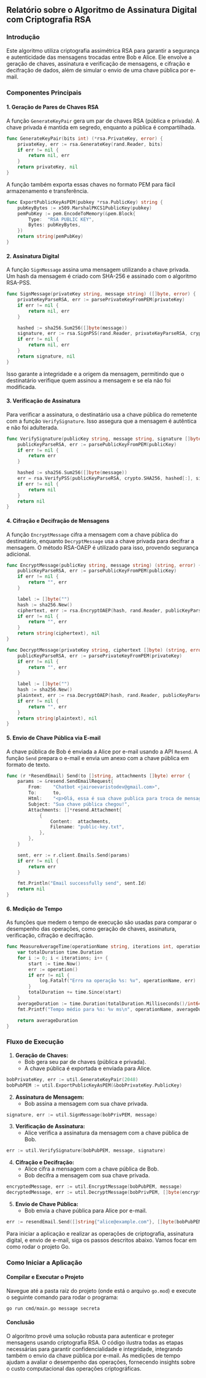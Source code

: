 ## Relatório sobre o Algoritmo de Assinatura Digital com Criptografia RSA

### Introdução
Este algoritmo utiliza criptografia assimétrica RSA para garantir a segurança e autenticidade das mensagens trocadas entre Bob e Alice. Ele envolve a geração de chaves, assinatura e verificação de mensagens, e cifração e decifração de dados, além de simular o envio de uma chave pública por e-mail.

### Componentes Principais

#### 1. **Geração de Pares de Chaves RSA**

A função `GenerateKeyPair` gera um par de chaves RSA (pública e privada). A chave privada é mantida em segredo, enquanto a pública é compartilhada.

```go
func GenerateKeyPair(bits int) (*rsa.PrivateKey, error) {
    privateKey, err := rsa.GenerateKey(rand.Reader, bits)
    if err != nil {
        return nil, err
    }
    return privateKey, nil
}
```

A função também exporta essas chaves no formato PEM para fácil armazenamento e transferência.

```go
func ExportPublicKeyAsPEM(pubkey *rsa.PublicKey) string {
    pubKeyBytes := x509.MarshalPKCS1PublicKey(pubkey)
    pemPubKey := pem.EncodeToMemory(&pem.Block{
        Type:  "RSA PUBLIC KEY",
        Bytes: pubKeyBytes,
    })
    return string(pemPubKey)
}
```

#### 2. **Assinatura Digital**

A função `SignMessage` assina uma mensagem utilizando a chave privada. Um hash da mensagem é criado com SHA-256 e assinado com o algoritmo RSA-PSS.

```go
func SignMessage(privateKey string, message string) ([]byte, error) {
    privateKeyParseRSA, err := parsePrivateKeyFromPEM(privateKey)
    if err != nil {
        return nil, err
    }

    hashed := sha256.Sum256([]byte(message))
    signature, err := rsa.SignPSS(rand.Reader, privateKeyParseRSA, crypto.SHA256, hashed[:], nil)
    if err != nil {
        return nil, err
    }
    return signature, nil
}
```

Isso garante a integridade e a origem da mensagem, permitindo que o destinatário verifique quem assinou a mensagem e se ela não foi modificada.

#### 3. **Verificação de Assinatura**

Para verificar a assinatura, o destinatário usa a chave pública do remetente com a função `VerifySignature`. Isso assegura que a mensagem é autêntica e não foi adulterada.

```go
func VerifySignature(publicKey string, message string, signature []byte) error {
    publicKeyParseRSA, err := parsePublicKeyFromPEM(publicKey)
    if err != nil {
        return err
    }

    hashed := sha256.Sum256([]byte(message))
    err = rsa.VerifyPSS(publicKeyParseRSA, crypto.SHA256, hashed[:], signature, nil)
    if err != nil {
        return nil
    }
    return nil
}
```

#### 4. **Cifração e Decifração de Mensagens**

A função `EncryptMessage` cifra a mensagem com a chave pública do destinatário, enquanto `DecryptMessage` usa a chave privada para decifrar a mensagem. O método RSA-OAEP é utilizado para isso, provendo segurança adicional.

```go
func EncryptMessage(publicKey string, message string) (string, error) {
    publicKeyParseRSA, err := parsePublicKeyFromPEM(publicKey)
    if err != nil {
        return "", err
    }

    label := []byte("")
    hash := sha256.New()
    ciphertext, err := rsa.EncryptOAEP(hash, rand.Reader, publicKeyParseRSA, []byte(message), label)
    if err != nil {
        return "", err
    }
    return string(ciphertext), nil
}
```

```go
func DecryptMessage(privateKey string, ciphertext []byte) (string, error) {
    publicKeyParseRSA, err := parsePrivateKeyFromPEM(privateKey)
    if err != nil {
        return "", err
    }

    label := []byte("")
    hash := sha256.New()
    plaintext, err := rsa.DecryptOAEP(hash, rand.Reader, publicKeyParseRSA, ciphertext, label)
    if err != nil {
        return "", err
    }
    return string(plaintext), nil
}
```

#### 5. **Envio de Chave Pública via E-mail**

A chave pública de Bob é enviada a Alice por e-mail usando a API `Resend`. A função `Send` prepara o e-mail e envia um anexo com a chave pública em formato de texto.

```go
func (r *ResendEmail) Send(to []string, attachments []byte) error {
    params := &resend.SendEmailRequest{
        From:    "Chatbot <jairoevaristodev@gmail.com>",
        To:      to,
        Html:    "<p>Olá, essa é sua chave publica para troca de mensagens</p>",
        Subject: "Sua chave pública chegou!",
        Attachments: []*resend.Attachment{
            {
                Content:  attachments,
                Filename: "public-key.txt",
            },
        },
    }

    sent, err := r.client.Emails.Send(params)
    if err != nil {
        return err
    }

    fmt.Println("Email successfully send", sent.Id)
    return nil
}
```

#### 6. **Medição de Tempo**

As funções que medem o tempo de execução são usadas para comparar o desempenho das operações, como geração de chaves, assinatura, verificação, cifração e decifração.

```go
func MeasureAverageTime(operationName string, iterations int, operation func() error) time.Duration {
    var totalDuration time.Duration
    for i := 0; i < iterations; i++ {
        start := time.Now()
        err := operation()
        if err != nil {
            log.Fatalf("Erro na operação %s: %v", operationName, err)
        }
        totalDuration += time.Since(start)
    }
    averageDuration := time.Duration(totalDuration.Milliseconds()/int64(iterations)) * time.Millisecond
    fmt.Printf("Tempo médio para %s: %v ms\n", operationName, averageDuration.Milliseconds())

    return averageDuration
}
```

### Fluxo de Execução

1. **Geração de Chaves:**
   - Bob gera seu par de chaves (pública e privada).
   - A chave pública é exportada e enviada para Alice.

```go
bobPrivateKey, err := util.GenerateKeyPair(2048)
bobPubPEM := util.ExportPublicKeyAsPEM(&bobPrivateKey.PublicKey)
```

2. **Assinatura de Mensagem:**
   - Bob assina a mensagem com sua chave privada.

```go
signature, err := util.SignMessage(bobPrivPEM, message)
```

3. **Verificação de Assinatura:**
   - Alice verifica a assinatura da mensagem com a chave pública de Bob.

```go
err := util.VerifySignature(bobPubPEM, message, signature)
```

4. **Cifração e Decifração:**
   - Alice cifra a mensagem com a chave pública de Bob.
   - Bob decifra a mensagem com sua chave privada.

```go
encryptedMessage, err := util.EncryptMessage(bobPubPEM, message)
decryptedMessage, err := util.DecryptMessage(bobPrivPEM, []byte(encryptedMessage))
```

5. **Envio de Chave Pública:**
   - Bob envia a chave pública para Alice por e-mail.

```go
err := resendEmail.Send([]string{"alice@example.com"}, []byte(bobPubPEM))
```

Para iniciar a aplicação e realizar as operações de criptografia, assinatura digital, e envio de e-mail, siga os passos descritos abaixo. Vamos focar em como rodar o projeto Go.

### Como Iniciar a Aplicação

#### Compilar e Executar o Projeto

Navegue até a pasta raiz do projeto (onde está o arquivo `go.mod`) e execute o seguinte comando para rodar o programa:

```bash
go run cmd/main.go message secreta
```

#### Conclusão

O algoritmo provê uma solução robusta para autenticar e proteger mensagens usando criptografia RSA. O código ilustra todas as etapas necessárias para garantir confidencialidade e integridade, integrando também o envio da chave pública por e-mail. As medições de tempo ajudam a avaliar o desempenho das operações, fornecendo insights sobre o custo computacional das operações criptográficas.
